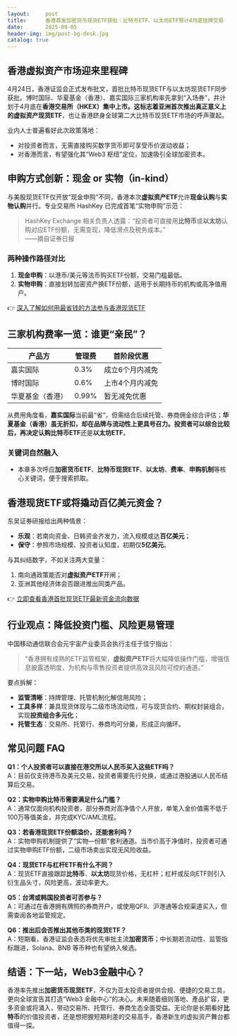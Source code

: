 ```yaml
---
layout:     post
title:      香港首发加密货币现货ETF获批：比特币ETF、以太坊ETF预计4月底挂牌交易
date:       2025-09-05
header-img: img/post-bg-desk.jpg
catalog: true
---
```


## 香港虚拟资产市场迎来里程碑

4月24日，香港证监会正式发布批文，首批比特币现货ETF与以太坊现货ETF同步获批。博时国际、华夏基金（香港）、嘉实国际三家机构率先拿到“入场券”，并计划于4月底在**香港交易所（HKEX）**集中上市。这标志着亚洲首次推出真正意义上的**虚拟资产现货ETF**，也让香港跻身全球第二大比特币现货ETF市场的呼声骤起。

业内人士普遍看好此次政策落地：  
- 对投资者而言，无需直接购买数字货币即可享受币价波动收益；  
- 对香港而言，有望强化其“Web3 枢纽”定位，加速吸引全球加密资本。  

## 申购方式创新：现金 or 实物（in-kind）

与美股现货ETF仅开放“现金申购”不同，香港本次**虚拟资产ETF**允许**现金认购**与**实物认购**并行。专业交易所 HashKey 已完成首笔“实物申购”示范：

> HashKey Exchange 相关负责人透露：“投资者可直接用**比特币**或**以太坊**认购对应ETF份额，无需变现，降低滑点及税务成本。”  
> ——摘自证券日报  

### 两种操作路径对比  
1. **现金申购**：以港币/美元等法币购买ETF份额，交易门槛最低。  
2. **实物申购**：直接划转加密资产换ETF份额，适用于长期持币的机构或高净值用户。  

👉 [深入了解如何用最省钱的方法参与香港现货ETF](https://okxdog.com/)

## 三家机构费率一览：谁更“亲民”？

|产品方|管理费|首阶段优惠|
|---|---|---|
|嘉实国际|0.3%|成立6个月内减免|
|博时国际|0.6%|上市4个月内减免|
|华夏基金（香港）|0.99%|暂无减免优惠|

从费用角度看，**嘉实国际**当前最“省”，但需结合后续托管、券商佣金综合评估；**华夏基金（香港）**虽无折扣，却在品牌与流动性上更具号召力。投资者可以综合比较后，再决定认购**比特币ETF**还是**以太坊ETF**。

### 关键词自然融入
- 本章多次呼应**加密货币ETF**、**比特币现货ETF**、**以太坊**、**费率**、**申购机制**等核心关键词，便于搜索抓取。

## 香港现货ETF或将撬动百亿美元资金？

东吴证券研报给出两种情景：  
- **乐观**：若南向资金、日韩资金齐发力，流入规模或达**百亿美元**；  
- **保守**：参照市场规模、投资者认知度，初期仅**5亿美元**。  

与其纠结数字，不如关注两大变量：  
1. 南向通政策能否对**虚拟资产ETF**开闸；  
2. 亚洲其他经济体会否跟进推出同类产品。  

👉 [立即查看香港首批现货ETF最新资金流向数据](https://okxdog.com/)

## 行业观点：降低投资门槛、风险更易管理

中国移动通信联合会元宇宙产业委员会执行主任于佳宁指出：  
> “香港拥有成熟的ETF监管框架，**虚拟资产ETF**将大幅降低操作门槛，增强信息披露透明度，为机构与零售投资者提供高效且风险可控的通道。”  

要点拆解：  
- **监管清晰**：持牌管理、托管机制化解信用风险；  
- **工具多样**：兼具现货体现与二级市场流动性，可与现货合约、期权封装组合，实现**投资组合多元化**；  
- **托管生态**：交易所、托管行、券商均可分羹，形成正向循环。

## 常见问题 FAQ

**Q1：个人投资者可以直接在港交所以人民币买入这些ETF吗？**  
A：目前仅支持港币及美元交易，投资者需要先行兑换，或通过港股通以人民币结算后交易。

**Q2：实物申购比特币需要满足什么门槛？**  
A：通常仅面向机构投资者，部分券商对高净值个人开放，单笔入金价值需不低于100万等值美金，并完成KYC/AML流程。

**Q3：若香港现货ETF份额溢价，还能套利吗？**  
A：实物申购机制提供了“实物—份额”套利通道。当市价高于净值时，投资者可通过实物申购ETF份额，二级市场卖出实现无风险收益。

**Q4：现货ETF与杠杆ETF有什么不同？**  
A：现货ETF直接跟踪**比特币**、**以太坊**现货价格，无杠杆；杠杆或反向ETF则引入衍生品头寸，风险更高，波动率更大。

**Q5：台湾或韩国投资者可否参与？**  
A：可通过在香港拥有牌照的券商开户，或使用QFII、沪港通等合规渠道买入，但需查阅各地监管规定。

**Q6：推出后会否推出其他币类的现货ETF？**  
A：短期看，香港证监会表态将优先审批主流**加密货币**；中长期若流动性、监管指标跟进，Solana、BNB 等币种也有望纳入候选。

## 结语：下一站，Web3金融中心？

香港率先推出**加密货币现货ETF**，不仅为亚太投资者提供合规、便捷的交易工具，更向全球宣告其打造“Web3 金融中心”的决心。未来随着细则落地、產品扩容，更多资金或将涌入，带动交易所、托管行、券商生态全面受益。无论你是长期看好**比特币**的价值投资者，还是想把握短期利差的交易高手，香港新生的虚拟资产舞台都值得一探。